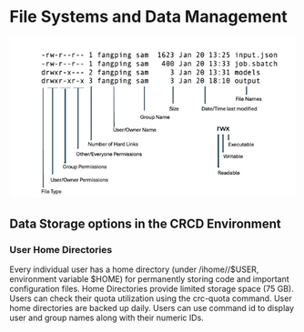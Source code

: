 # File Systems and Data Management


![File-Permissions](../_assets/img/getting-started/file_permissions.png)

## Data Storage options in the CRCD Environment

### User Home Directories
Every individual user has a home directory (under /ihome/<primary group>/$USER, environment variable $HOME) for permanently storing code and important configuration files. Home Directories provide limited storage space (75 GB). Users can check their quota utilization using the crc-quota command. User home directories are backed up daily. Users can use command id to display user and group names along with their numeric IDs.
